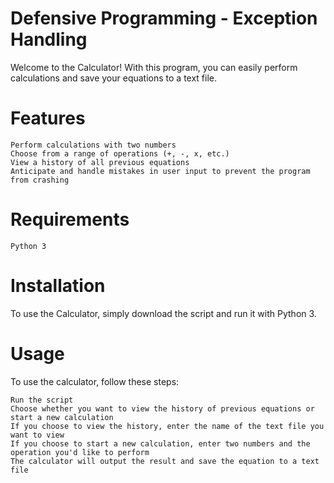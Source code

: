 # Defensive Programming - Exception Handling

Welcome to the Calculator! With this program, you can easily perform calculations and save your equations to a text file.

# Features

    Perform calculations with two numbers
    Choose from a range of operations (+, -, x, etc.)
    View a history of all previous equations
    Anticipate and handle mistakes in user input to prevent the program from crashing

# Requirements

    Python 3

# Installation

To use the Calculator, simply download the script and run it with Python 3.

# Usage

To use the calculator, follow these steps:

    Run the script
    Choose whether you want to view the history of previous equations or start a new calculation
    If you choose to view the history, enter the name of the text file you want to view
    If you choose to start a new calculation, enter two numbers and the operation you'd like to perform
    The calculator will output the result and save the equation to a text file

